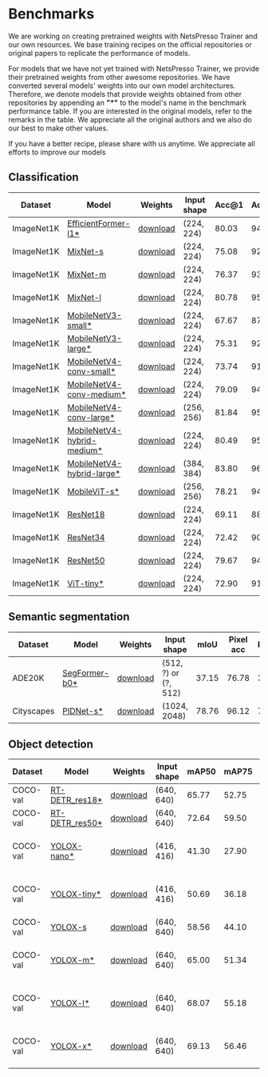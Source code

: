 # Benchmarks

We are working on creating pretrained weights with NetsPresso Trainer and our own resources. We base training recipes on the official repositories or original papers to replicate the performance of models.

For models that we have not yet trained with NetsPresso Trainer, we provide their pretrained weights from other awesome repositories. We have converted several models' weights into our own model architectures. Therefore, we denote models that provide weights obtained from other repositories by appending an **"*"** to the model's name in the benchmark performance table. If you are interested in the original models, refer to the remarks in the table. We appreciate all the original authors and we also do our best to make other values.

If you have a better recipe, please share with us anytime. We appreciate all efforts to improve our models

## Classification

| Dataset | Model | Weights | Input shape | Acc@1 | Acc@5 | Params | FLOPs | NetsPresso | Remarks |
|---|---|---|---|---|---|---|---|---|---|
| ImageNet1K | [EfficientFormer-l1*](https://github.com/Nota-NetsPresso/netspresso-trainer/blob/master/config/model/efficientformer/efficientformer-l1-classification.yaml) | [download](https://netspresso-trainer-public.s3.ap-northeast-2.amazonaws.com/checkpoint/efficientformer/efficientformer_l1_imagenet1k.safetensors?versionId=JIkKVaUF0fhkvLz2jfcY3MmbUg6MkUO6) | (224, 224) | 80.03 | 94.90 | 11.84M | 2.60G | Supported | [snap-research/EfficientFormer](https://github.com/snap-research/EfficientFormer?tab=readme-ov-file#classification-on-imagenet-1k) |
| ImageNet1K | [MixNet-s](https://github.com/Nota-NetsPresso/netspresso-trainer/blob/master/config/model/mixnet/mixnet-s-classification.yaml) | [download](https://netspresso-trainer-public.s3.ap-northeast-2.amazonaws.com/checkpoint/mixnet/mixnet_s_imagenet1k.safetensors?versionId=n0sHuieRyTWWzwBmSAE8oSP4BL53laDP) | (224, 224) | 75.08 | 92.32 | 4.13M | 0.51G | Supported | - |
| ImageNet1K | [MixNet-m](https://github.com/Nota-NetsPresso/netspresso-trainer/blob/master/config/model/mixnet/mixnet-m-classification.yaml) | [download](https://netspresso-trainer-public.s3.ap-northeast-2.amazonaws.com/checkpoint/mixnet/mixnet_m_imagenet1k.safetensors?versionId=cMkB57XAqu8Ro9OOWf9M6nLBPbrD2C7k) | (224, 224) | 76.37 | 93.07 | 5.01M | 0.71G | Supported | - |
| ImageNet1K | [MixNet-l](https://github.com/Nota-NetsPresso/netspresso-trainer/blob/master/config/model/mixnet/mixnet-l-classification.yaml) | [download](https://netspresso-trainer-public.s3.ap-northeast-2.amazonaws.com/checkpoint/mixnet/mixnet_l_imagenet1k.safetensors?versionId=UZFlpK8LO_SlYbu5GnUe9Qb3srikM6mk) | (224, 224) | 80.78 | 95.23 | 7.33M | 1.16G | Supported | - |
| ImageNet1K | [MobileNetV3-small*](https://github.com/Nota-NetsPresso/netspresso-trainer/blob/master/config/model/mobilenetv3/mobilenetv3-small-classification.yaml) | [download](https://netspresso-trainer-public.s3.ap-northeast-2.amazonaws.com/checkpoint/mobilenetv3/mobilenet_v3_small_imagenet1k.safetensors?versionId=NTpIJOERdx4efzBgY7Wcca7Xe1_Vwal9) | (224, 224) | 67.67 | 87.41 | 2.54M | 0.12G | Supported | [torchvision](https://pytorch.org/vision/main/models/mobilenetv3.html) |
| ImageNet1K | [MobileNetV3-large*](https://github.com/Nota-NetsPresso/netspresso-trainer/blob/master/config/model/mobilenetv3/mobilenetv3-large-classification.yaml) | [download](https://netspresso-trainer-public.s3.ap-northeast-2.amazonaws.com/checkpoint/mobilenetv3/mobilenet_v3_large_imagenet1k.safetensors?versionId=jPG4LAueBDO5VrFGLQ51_z.iDHa5lOgP) | (224, 224) | 75.31 | 92.64 | 5.48M | 0.45G | Supported | [torchvision](https://pytorch.org/vision/main/models/mobilenetv3.html) |
| ImageNet1K | [MobileNetV4-conv-small*](https://github.com/Nota-NetsPresso/netspresso-trainer/blob/master/config/model/mobilenetv4/mobilenetv4-conv-small-classification.yaml) | [download](https://netspresso-trainer-public.s3.ap-northeast-2.amazonaws.com/checkpoint/mobilenetv4/mobilenet_v4_conv_small_imagenet1k.safetensors?versionId=k8VYpxy5fdTzgyiYbbR1Smv8gTT2bMuF) | (224, 224) | 73.74 | 91.39 | 3.77M | 0.38G | Supported | [timm](https://huggingface.co/timm/mobilenetv4_conv_small.e2400_r224_in1k) |
| ImageNet1K | [MobileNetV4-conv-medium*](https://github.com/Nota-NetsPresso/netspresso-trainer/blob/master/config/model/mobilenetv4/mobilenetv4-conv-medium-classification.yaml) | [download](https://netspresso-trainer-public.s3.ap-northeast-2.amazonaws.com/checkpoint/mobilenetv4/mobilenet_v4_conv_medium_imagenet1k.safetensors?versionId=buTzldKEk8MSWZHehi494KsNMfP3G1Zr) | (224, 224) | 79.09 | 94.67 | 9.72M | 1.68G | Supported | [timm](https://huggingface.co/timm/mobilenetv4_conv_medium.e500_r224_in1k) |
| ImageNet1K | [MobileNetV4-conv-large*](https://github.com/Nota-NetsPresso/netspresso-trainer/blob/master/config/model/mobilenetv4/mobilenetv4-conv-large-classification.yaml) | [download](https://netspresso-trainer-public.s3.ap-northeast-2.amazonaws.com/checkpoint/mobilenetv4/mobilenet_v4_conv_large_imagenet1k.safetensors?versionId=_5D7G_yhUg2YJqwBBgNgUxCHSQPbERSD) | (256, 256) | 81.84 | 95.74 | 32.59M | 5.72G | Supported | [timm](https://huggingface.co/timm/mobilenetv4_conv_large.e500_r256_in1k) |
| ImageNet1K | [MobileNetV4-hybrid-medium*](https://github.com/Nota-NetsPresso/netspresso-trainer/blob/master/config/model/mobilenetv4/mobilenetv4-hybrid-medium-classification.yaml) | [download](https://netspresso-trainer-public.s3.ap-northeast-2.amazonaws.com/checkpoint/mobilenetv4/mobilenet_v4_hybrid_medium_imagenet1k.safetensors?versionId=5eBSYAwF.HjVeTWTOS.YFeL3f_FIa6Nv) | (224, 224) | 80.49 | 95.40 | 11.07M | 1.96G | Supported | [timm](https://huggingface.co/timm/mobilenetv4_hybrid_medium.e500_r224_in1k) |
| ImageNet1K | [MobileNetV4-hybrid-large*](https://github.com/Nota-NetsPresso/netspresso-trainer/blob/master/config/model/mobilenetv4/mobilenetv4-hybrid-large-classification.yaml) | [download](https://netspresso-trainer-public.s3.ap-northeast-2.amazonaws.com/checkpoint/mobilenetv4/mobilenet_v4_hybrid_large_imagenet1k.safetensors?versionId=UAbo2Ag4dMiOPdgO3qYl2ztK4Vn9PnAv) | (384, 384) | 83.80 | 96.72 | 37.76M | 15.54G | Supported | [timm](https://huggingface.co/timm/mobilenetv4_hybrid_large.e600_r384_in1k) |
| ImageNet1K | [MobileViT-s*](https://github.com/Nota-NetsPresso/netspresso-trainer/blob/master/config/model/mobilevit/mobilevit-s-classification.yaml) | [download](https://netspresso-trainer-public.s3.ap-northeast-2.amazonaws.com/checkpoint/mobilevit/mobilevit_s_imagenet1k.safetensors?versionId=IvxVWQ.yqTF9tvZr9E2JLyE7_1dBdDB4) | (256, 256) | 78.21 | 94.13 | 5.58M | 4.07G | Supported | No input z-norm, [apple/ml-cvnets](https://apple.github.io/ml-cvnets/en/general/README-model-zoo.html#mobilevitv1-legacy) |
| ImageNet1K | [ResNet18](https://github.com/Nota-NetsPresso/netspresso-trainer/blob/master/config/model/resnet/resnet18-classification.yaml) | [download](https://netspresso-trainer-public.s3.ap-northeast-2.amazonaws.com/checkpoint/resnet/resnet18_imagenet1k.safetensors?versionId=rI_BkIYyNFBtem180CSHA5QiGjuXgxMb) | (224, 224) | 69.11 | 88.87 | 11.69M | 3.64G | Supported | - |
| ImageNet1K | [ResNet34](https://github.com/Nota-NetsPresso/netspresso-trainer/blob/master/config/model/resnet/resnet34-classification.yaml) | [download](https://netspresso-trainer-public.s3.ap-northeast-2.amazonaws.com/checkpoint/resnet/resnet34_imagenet1k.safetensors?versionId=YV687nYQc8tj5lq6ffqPpiJ8h2e0DW6L) | (224, 224) | 72.42 | 90.87 | 21.80M | 7.34G | Supported | - |
| ImageNet1K | [ResNet50](https://github.com/Nota-NetsPresso/netspresso-trainer/blob/master/config/model/resnet/resnet50-classification.yaml) | [download](https://netspresso-trainer-public.s3.ap-northeast-2.amazonaws.com/checkpoint/resnet/resnet50_imagenet1k.safetensors?versionId=kDZZabJz8kK.HWDtvo7VJ.HYZ7A3GcxS) | (224, 224) | 79.67 | 94.82 | 25.56M | 8.22G | Supported | - |
| ImageNet1K | [ViT-tiny*](https://github.com/Nota-NetsPresso/netspresso-trainer/blob/master/config/model/vit/vit-tiny-classification.yaml) | [download](https://netspresso-trainer-public.s3.ap-northeast-2.amazonaws.com/checkpoint/vit/vit_tiny_imagenet1k.safetensors?versionId=FJwTnbWvFxnlIK.57wjWCh517kuFpOkF) | (224, 224) | 72.90 | 91.17 | 5.70M | 2.52G | Supported | No input z-norm, [apple/ml-cvnets](https://apple.github.io/ml-cvnets/en/general/README-model-zoo.html#classification-imagenet-1k) |

## Semantic segmentation

| Dataset | Model | Weights | Input shape | mIoU | Pixel acc | Params | FLOPs | NetsPresso | Remarks |
|---|---|---|---|---|---|---|---|---|---|
| ADE20K | [SegFormer-b0*](https://github.com/Nota-NetsPresso/netspresso-trainer/blob/master/config/model/segformer/segformer-b0-segmentation.yaml) | [download](https://netspresso-trainer-public.s3.ap-northeast-2.amazonaws.com/checkpoint/segformer/segformer_b0_ade20k.safetensors?versionId=0RRDpZeHb2VvVzFo2jGZN4A4bVQ.k49l) | (512, ?) or (?, 512) | 37.15 | 76.78 | 3.75M | 17.01G | Supported | [mmsegmentation](https://github.com/open-mmlab/mmsegmentation/tree/main/configs/segformer), Resize short edge to 512 |
| Cityscapes | [PIDNet-s*](https://github.com/Nota-NetsPresso/netspresso-trainer/blob/master/config/model/pidnet/pidnet-s-segmentation.yaml) | [download](https://netspresso-trainer-public.s3.ap-northeast-2.amazonaws.com/checkpoint/pidnet/pidnet_s_cityscapes.safetensors?versionId=lsgtDpiF1yqJpuCLYpruLdR6on0V53r8) | (1024, 2048) | 78.76 | 96.12 | 7.72M | 95.03G | Supported | [XuJiacong/PIDNet](https://github.com/XuJiacong/PIDNet#models) |

## Object detection

| Dataset | Model | Weights | Input shape | mAP50 | mAP75 | mAP50:95 | Params | FLOPs | NetsPresso | Remarks |
|---|---|---|---|---|---|---|---|---|---|---|
| COCO-val | [RT-DETR_res18*](https://github.com/Nota-NetsPresso/netspresso-trainer/blob/master/config/model/rtdetr/rtdetr-res18-detection.yaml) | [download](https://netspresso-trainer-public.s3.ap-northeast-2.amazonaws.com/checkpoint/rtdetr/rtdetr_res18_coco.safetensors?versionId=uu9v49NI6rQx8wOY6bJbEXUFOG_R9xqH) | (640, 640) | 65.77 | 52.75 | 48.49 | 20.18M | 40.36G | Supported | No input z-norm, [lyuwenyu/RT-DETR](https://github.com/lyuwenyu/RT-DETR/tree/main/rtdetr_pytorch) |
| COCO-val | [RT-DETR_res50*](https://github.com/Nota-NetsPresso/netspresso-trainer/blob/master/config/model/rtdetr/rtdetr-res50-detection.yaml) | [download](https://netspresso-trainer-public.s3.ap-northeast-2.amazonaws.com/checkpoint/rtdetr/rtdetr_res50_coco.safetensors?versionId=JHmnjY13BEflpnDCYPFJ1c17UwpqDrLQ) | (640, 640) | 72.64 | 59.50 | 54.73 | 42.94M | 138.36G | Supported | No input z-norm, [lyuwenyu/RT-DETR](https://github.com/lyuwenyu/RT-DETR/tree/main/rtdetr_pytorch) |
| COCO-val | [YOLOX-nano*](https://github.com/Nota-NetsPresso/netspresso-trainer/blob/master/config/model/yolox/yolox-nano-detection.yaml) | [download](https://netspresso-trainer-public.s3.ap-northeast-2.amazonaws.com/checkpoint/yolox/yolox_nano_coco.safetensors?versionId=JCXugDTwGegx9Kl6Jc5AMJpIkA.WlNVP) | (416, 416) | 41.30 | 27.90 | 26.33 | 0.91M | 1.08G | Supported | [Megvii-BaseDetection/YOLOX](https://github.com/Megvii-BaseDetection/YOLOX?tab=readme-ov-file#benchmark), conf_thresh=0.01, nms_thresh=0.65 |
| COCO-val | [YOLOX-tiny*](https://github.com/Nota-NetsPresso/netspresso-trainer/blob/master/config/model/yolox/yolox-tiny-detection.yaml) | [download](https://netspresso-trainer-public.s3.ap-northeast-2.amazonaws.com/checkpoint/yolox/yolox_tiny_coco.safetensors?versionId=lJp1bCEToD_6IaL9kRCqcYIwVZ.QQ.1P) | (416, 416) | 50.69 | 36.18 | 34.00 | 5.06M | 6.45G | Supported | [Megvii-BaseDetection/YOLOX](https://github.com/Megvii-BaseDetection/YOLOX?tab=readme-ov-file#benchmark), conf_thresh=0.01, nms_thresh=0.65 |
| COCO-val | [YOLOX-s](https://github.com/Nota-NetsPresso/netspresso-trainer/blob/master/config/model/yolox/yolox-s-detection.yaml) | [download](https://netspresso-trainer-public.s3.ap-northeast-2.amazonaws.com/checkpoint/yolox/yolox_s_coco.safetensors?versionId=QRLqHKqhv8TSYBrmsQ3M8lCR8w7HEZyA) | (640, 640) | 58.56 | 44.10 | 40.63 | 8.97M | 26.81G | Supported | conf_thresh=0.01, nms_thresh=0.65 |
| COCO-val | [YOLOX-m*](https://github.com/Nota-NetsPresso/netspresso-trainer/blob/master/config/model/yolox/yolox-m-detection.yaml) | [download](https://netspresso-trainer-public.s3.ap-northeast-2.amazonaws.com/checkpoint/yolox/yolox_m_coco.safetensors?versionId=xVUySP8xgVTpa6NhCMQpulqmYeRUAhpS) | (640, 640) | 65.00 | 51.34 | 47.04 | 25.33M | 73.76G | Supported | [Megvii-BaseDetection/YOLOX](https://github.com/Megvii-BaseDetection/YOLOX?tab=readme-ov-file#benchmark), conf_thresh=0.01, nms_thresh=0.65 |
| COCO-val | [YOLOX-l*](https://github.com/Nota-NetsPresso/netspresso-trainer/blob/master/config/model/yolox/yolox-l-detection.yaml) | [download](https://netspresso-trainer-public.s3.ap-northeast-2.amazonaws.com/checkpoint/yolox/yolox_l_coco.safetensors?versionId=1GR6YNRu.yUfnjq8hKPgARyZ6YejdxMB) | (640, 640) | 68.07 | 55.18 | 50.68 | 54.21M | 155.65G | Supported | [Megvii-BaseDetection/YOLOX](https://github.com/Megvii-BaseDetection/YOLOX?tab=readme-ov-file#benchmark), conf_thresh=0.01, nms_thresh=0.65 |
| COCO-val | [YOLOX-x*](https://github.com/Nota-NetsPresso/netspresso-trainer/blob/master/config/model/yolox/yolox-x-detection.yaml) | [download](https://netspresso-trainer-public.s3.ap-northeast-2.amazonaws.com/checkpoint/yolox/yolox_x_coco.safetensors?versionId=NWskUEbSGviBWskHQ3P1dQZXnRXOR1WN) | (640, 640) | 69.13 | 56.46 | 51.79 | 99.07M | 281.94G | Supported | [Megvii-BaseDetection/YOLOX](https://github.com/Megvii-BaseDetection/YOLOX?tab=readme-ov-file#benchmark), conf_thresh=0.01, nms_thresh=0.65 |